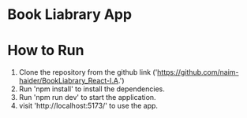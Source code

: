 # Book Liabrary App

# How to Run

1. Clone the repository from the github link ('https://github.com/naim-haider/BookLiabrary_React-I.A.')
2. Run 'npm install' to install the dependencies.
3. Run 'npm run dev' to start the application.
4. visit 'http://localhost:5173/' to use the app.
